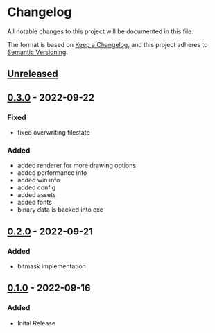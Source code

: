 # Changelog
All notable changes to this project will be documented in this file.

The format is based on [Keep a Changelog](https://keepachangelog.com/en/1.0.0/),
and this project adheres to [Semantic Versioning](https://semver.org/spec/v2.0.0.html).

## [Unreleased]

## [0.3.0] - 2022-09-22
### Fixed
- fixed overwriting tilestate

### Added
- added renderer for more drawing options
- added performance info
- added win info
- added config
- added assets
- added fonts
- binary data is backed into exe


## [0.2.0] - 2022-09-21
### Added
- bitmask implementation

## [0.1.0] - 2022-09-16
### Added
- Inital Release

[Unreleased]: https://github.com/olivierlacan/keep-a-changelog/compare/v0.3.0...HEAD
[0.3.0]: https://github.com/olivierlacan/keep-a-changelog/compare/v0.2.0...v0.3.0
[0.2.0]: https://github.com/olivierlacan/keep-a-changelog/compare/v0.1.0...v0.2.0
[0.1.0]: https://github.com/olivierlacan/keep-a-changelog/releases/tag/v0.1.0